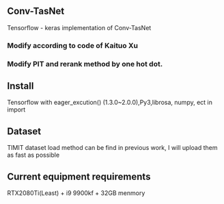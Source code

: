 ## Conv-TasNet
Tensorflow - keras implementation of Conv-TasNet


### Modify according to code of Kaituo Xu


### Modify PIT and rerank method by one hot dot.

## Install
Tensorflow with eager_excution() (1.3.0~2.0.0),Py3,librosa, numpy, ect in import 

## Dataset
TIMIT dataset load method can be find in previous work, I will upload them as fast as possible

## Current equipment requirements
RTX2080Ti(Least) + i9 9900kf + 32GB menmory
